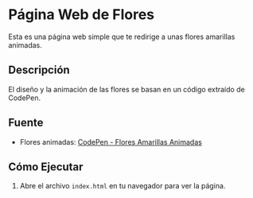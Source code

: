 # Página Web de Flores

Esta es una página web simple que te redirige a unas flores amarillas animadas.

## Descripción
El diseño y la animación de las flores se basan en un código extraído de CodePen. 

## Fuente
- Flores animadas: [CodePen - Flores Amarillas Animadas](https://codepen.io/mdusmanansari/pen/BamepLe)

## Cómo Ejecutar
1. Abre el archivo `index.html` en tu navegador para ver la página.

